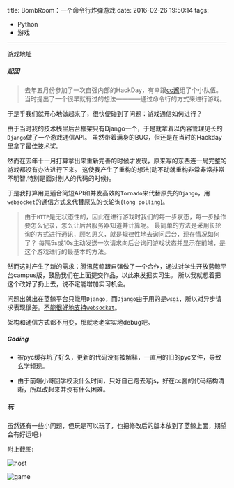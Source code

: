title: BombRoom：一个命令行炸弹游戏
date: 2016-02-26 19:50:14
tags: 
- Python
- 游戏
---

[游戏地址](http://115.28.65.51:8080/ "game")

##### 起因

>去年五月份参加了一次自强内部的HackDay，有幸跟[cc酱](https://github.com/ccloli "Github")组了个小队伍。
当时提出了一个很早就有过的想法————通过命令行的方式来进行游戏。

于是乎我们就开心地做起来了，很快便碰到了问题：游戏通信如何进行？

<!--more-->

由于当时我的技术栈里后台框架只有Django一个，于是就拿着以内容管理见长的`Django`做了一个游戏通信API。
虽然带着满身的BUG，但还是在当时的Hackday里拿了最佳技术奖。

然而在去年十一月打算拿出来重新完善的时候才发现，原来写的东西连一局完整的游戏都没有办法进行下来。
这使我产生了重构的想法(动不动就重构非常非常非常不明智,特别是面对别人的代码的时候)。

于是我打算用更适合简短API和并发高效的`Tornado`来代替原先的`Django`，用`websocket`的通信方式来代替原先的长轮询(`long polling`)。

>由于`HTTP`是无状态性的，因此在进行游戏时我们的每一步状态，每一步操作要怎么记录，怎么让后台服务器知道并计算呢。
最简单的方法是采用长轮询的方式进行通讯，顾名思义，就是规律性地去询问后台，现在情况如何了？
每隔5s或10s主动发送一次请求向后台询问游戏状态并显示在前端，是这个游戏进行的最基本的方法。

然而这时产生了新的需求：腾讯蓝鲸跟自强做了一个合作，通过对学生开放蓝鲸平台campus版，鼓励我们在上面提交作品，以此来发掘实习生。
所以我就想着把这个改好了扔上去，说不定能增加实习机会。

问题出就出在蓝鲸平台只能用`Django`，而`Django`由于用的是`wsgi`，所以对异步请求表现很差。[不能很好地支持`websocket`](http://stackoverflow.com/questions/9489720/websocket-django-python-webservice "stackoverflow")。

架构和通信方式都不用变，那就老老实实地debug吧。

##### Coding

* 被pyc缓存坑了好久，更新的代码没有被解释，一直用的旧的pyc文件，导致玄学频现。

* 由于前端小哥回学校没什么时间，只好自己跑去写js，好在cc酱的代码结构清晰，所以改起来并没有什么困难。

##### 玩

虽然还有一些小问题，但玩是可以玩了，也把修改后的版本放到了蓝鲸上面，期望会有好运吧:)

附上截图:

![host](host.png)

![game](game.png)

